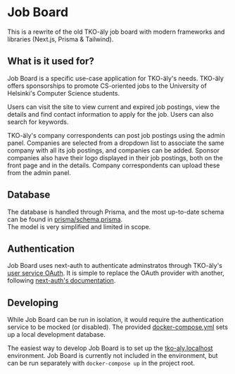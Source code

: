 # Job Board

This is a rewrite of the old TKO-äly job board with modern frameworks and libraries (Next.js, Prisma & Tailwind).

## What is it used for?

Job Board is a specific use-case application for TKO-äly's needs. TKO-äly offers sponsorships to promote CS-oriented jobs to the University of Helsinki's Computer Science students.  

Users can visit the site to view current and expired job postings, view the details and find contact information to apply for the job. Users can also search for keywords.

TKO-äly's company correspondents can post job postings using the admin panel. Companies are selected from a dropdown list to associate the same company with all its job postings, and companies can be added.
Sponsor companies also have their logo displayed in their job postings, both on the front page and in the details. Company correspondents can upload these from the admin panel.

## Database

The database is handled through Prisma, and the most up-to-date schema can be found in [prisma/schema.prisma](https://github.com/TKOaly/job-board-next/blob/main/prisma/schema.prisma).  
The model is very simplified and limited in scope.

## Authentication

Job Board uses next-auth to authenticate adminstratos through TKO-äly's [user service OAuth](https://github.com/tkoaly/user-service). It is simple to replace the OAuth provider with another, following [next-auth's documentation](https://next-auth.js.org/providers/).

## Developing

While Job Board can be run in isolation, it would require the authentication service to be mocked (or disabled). The provided [docker-compose.yml](https://github.com/TKOaly/job-board-next/blob/main/docker-compose.yml) sets up a local development database.

The easiest way to develop Job Board is to set up the [tko-aly.localhost](https://github.com/tkoaly/tko-aly.localhost) environment. Job Board is currently not included in the environment, but can be run separately with `docker-compose up` in the project root.
